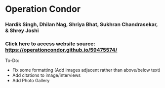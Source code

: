 # Operation Condor

### Hardik Singh, Dhilan Nag, Shriya Bhat, Sukhran Chandrasekar, & Shrey Joshi

### Click here to access website source: https://operationcondor.github.io/59475574/

To-Do:

- Fix some formatting (Add images adjacent rather than above/below text)
- Add citations to image/interviews
- Add Photo Gallery
